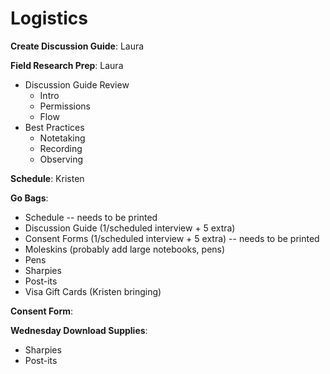 # Logistics

__Create Discussion Guide__: Laura

__Field Research Prep__: Laura

- Discussion Guide Review
   - Intro
   - Permissions
   - Flow
- Best Practices
   - Notetaking
   - Recording
   - Observing
   
__Schedule__: Kristen

__Go Bags__: 

- Schedule -- needs to be printed
- Discussion Guide (1/scheduled interview + 5 extra)
- Consent Forms (1/scheduled interview + 5 extra) -- needs to be printed
- Moleskins (probably add large notebooks, pens)
- Pens
- Sharpies
- Post-its
- Visa Gift Cards (Kristen bringing)

__Consent Form__:

__Wednesday Download Supplies__:

- Sharpies
- Post-its




